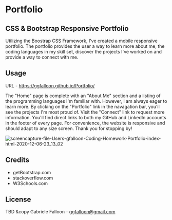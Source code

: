 # Portfolio

## CSS & Bootstrap Responsive Portfolio
Utilizing the Boostrap CSS Framework, I've created a mobile responsive portfolio. The portfolio provides the user a way to learn more about me, the coding languages in my skill set, discover the projects I've worked on and provide a way to connect with me.


## Usage
URL - https://ggfalloon.github.io/Portfolio/

The "Home" page is complete with an "About Me" section and a listing of the programming languages I'm familiar with. However, I am always eager to learn more.
By clicking on the "Portfolio" link in the navagation bar, you'll see the projects I'm most proud of.
Visit the "Connect" link to request more information.
You'll find direct links to both my GitHub and LinkedIn accounts in the footer of every page. For convenience, the website is responsive and should adapt to any size screen. Thank you for stopping by!

![screencapture-file-Users-gfalloon-Coding-Homework-Portfolio-index-html-2020-12-06-23_13_02](https://user-images.githubusercontent.com/71281652/101312241-e0fd4f80-3818-11eb-8224-10f55e151f95.png)

## Credits
* getBootstrap.com
* stackoverflow.com
* W3Schools.com

## License
TBD
&copy Gabriele Falloon - ggfalloon@gmail.com
